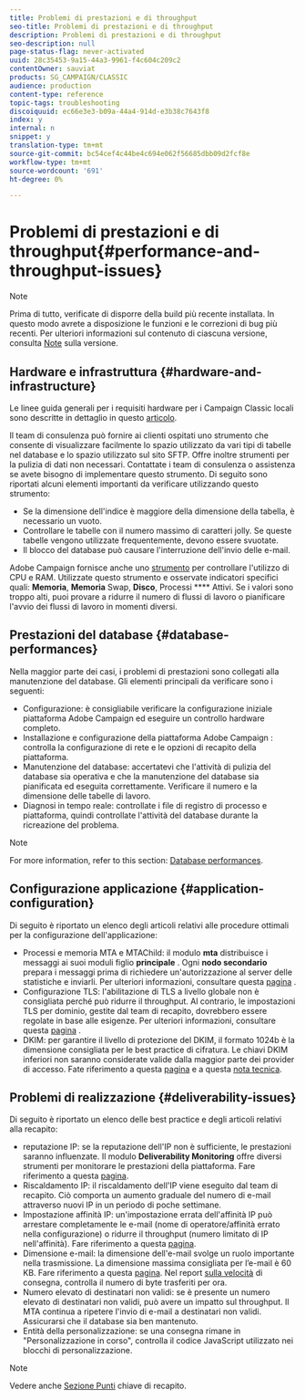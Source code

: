 ```yaml
---
title: Problemi di prestazioni e di throughput
seo-title: Problemi di prestazioni e di throughput
description: Problemi di prestazioni e di throughput
seo-description: null
page-status-flag: never-activated
uuid: 28c35453-9a15-44a3-9961-f4c604c209c2
contentOwner: sauviat
products: SG_CAMPAIGN/CLASSIC
audience: production
content-type: reference
topic-tags: troubleshooting
discoiquuid: ec66e3e3-b09a-44a4-914d-e3b38c7643f8
index: y
internal: n
snippet: y
translation-type: tm+mt
source-git-commit: bc54cef4c44be4c694e062f56685dbb09d2fcf8e
workflow-type: tm+mt
source-wordcount: '691'
ht-degree: 0%

---
```



# Problemi di prestazioni e di throughput{#performance-and-throughput-issues}

>[!NOTE]
>
>Prima di tutto, verificate di disporre della build più recente installata. In questo modo avrete a disposizione le funzioni e le correzioni di bug più recenti. Per ulteriori informazioni sul contenuto di ciascuna versione, consulta [Note](../../rn/using/latest-release.md) sulla versione.

## Hardware e infrastruttura {#hardware-and-infrastructure}

Le linee guida generali per i requisiti hardware per i Campaign Classic locali sono descritte in dettaglio in questo [articolo](https://helpx.adobe.com/campaign/kb/hardware-sizing-guide.html).

Il team di consulenza può fornire ai clienti ospitati uno strumento che consente di visualizzare facilmente lo spazio utilizzato da vari tipi di tabelle nel database e lo spazio utilizzato sul sito SFTP. Offre inoltre strumenti per la pulizia di dati non necessari. Contattate i team di consulenza o assistenza se avete bisogno di implementare questo strumento. Di seguito sono riportati alcuni elementi importanti da verificare utilizzando questo strumento:

* Se la dimensione dell&#39;indice è maggiore della dimensione della tabella, è necessario un vuoto.
* Controllare le tabelle con il numero massimo di caratteri jolly. Se queste tabelle vengono utilizzate frequentemente, devono essere svuotate.
* Il blocco del database può causare l&#39;interruzione dell&#39;invio delle e-mail.

 Adobe Campaign fornisce anche uno [strumento](../../production/using/monitoring-processes.md#manual-monitoring) per controllare l&#39;utilizzo di CPU e RAM. Utilizzate questo strumento e osservate indicatori specifici quali: **Memoria**, **Memoria** Swap, **Disco**, Processi **** Attivi. Se i valori sono troppo alti, puoi provare a ridurre il numero di flussi di lavoro o pianificare l&#39;avvio dei flussi di lavoro in momenti diversi.

## Prestazioni del database {#database-performances}

Nella maggior parte dei casi, i problemi di prestazioni sono collegati alla manutenzione del database. Gli elementi principali da verificare sono i seguenti:

* Configurazione: è consigliabile verificare la configurazione iniziale  piattaforma Adobe Campaign ed eseguire un controllo hardware completo.
* Installazione e configurazione della piattaforma Adobe Campaign : controlla la configurazione di rete e le opzioni di recapito della piattaforma.
* Manutenzione del database: accertatevi che l&#39;attività di pulizia del database sia operativa e che la manutenzione del database sia pianificata ed eseguita correttamente. Verificare il numero e la dimensione delle tabelle di lavoro.
* Diagnosi in tempo reale: controllate i file di registro di processo e piattaforma, quindi controllate l&#39;attività del database durante la ricreazione del problema.

>[!NOTE]
>
>For more information, refer to this section: [Database performances](../../production/using/database-performances.md).

## Configurazione applicazione {#application-configuration}

Di seguito è riportato un elenco degli articoli relativi alle procedure ottimali per la configurazione dell&#39;applicazione:

* Processi e memoria MTA e MTAChild: il modulo **mta** distribuisce i messaggi ai suoi moduli figlio **principale** . Ogni **nodo secondario** prepara i messaggi prima di richiedere un&#39;autorizzazione al server delle statistiche e inviarli. Per ulteriori informazioni, consultare questa [pagina](../../installation/using/email-deliverability.md) .
* Configurazione TLS: l&#39;abilitazione di TLS a livello globale non è consigliata perché può ridurre il throughput. Al contrario, le impostazioni TLS per dominio, gestite dal team di recapito, dovrebbero essere regolate in base alle esigenze. Per ulteriori informazioni, consultare questa [pagina](../../installation/using/email-deliverability.md#mx-configuration) .
* DKIM: per garantire il livello di protezione del DKIM, il formato 1024b è la dimensione consigliata per le best practice di cifratura. Le chiavi DKIM inferiori non saranno considerate valide dalla maggior parte dei provider di accesso. Fate riferimento a questa [pagina](../../delivery/using/technical-recommendations.md#dkim) e a questa [nota tecnica](https://helpx.adobe.com/it/campaign/kb/domain-name-delegation.html).

## Problemi di realizzazione {#deliverability-issues}

Di seguito è riportato un elenco delle best practice e degli articoli relativi alla recapito:

* reputazione IP: se la reputazione dell&#39;IP non è sufficiente, le prestazioni saranno influenzate. Il modulo **Deliverability Monitoring** offre diversi strumenti per monitorare le prestazioni della piattaforma. Fare riferimento a questa [pagina](../../delivery/using/monitoring-deliverability.md).
* Riscaldamento IP: il riscaldamento dell&#39;IP viene eseguito dal team di recapito. Ciò comporta un aumento graduale del numero di e-mail attraverso nuovi IP in un periodo di poche settimane.
* Impostazione affinità IP: un&#39;impostazione errata dell&#39;affinità IP può arrestare completamente le e-mail (nome di operatore/affinità errato nella configurazione) o ridurre il throughput (numero limitato di IP nell&#39;affinità). Fare riferimento a questa [pagina](../../installation/using/email-deliverability.md#list-of-ip-addresses-to-use).
* Dimensione e-mail: la dimensione dell&#39;e-mail svolge un ruolo importante nella trasmissione. La dimensione massima consigliata per l’e-mail è 60 KB. Fare riferimento a questa [pagina](https://helpx.adobe.com/legal/product-descriptions/campaign.html). Nel report [sulla velocità](../../reporting/using/global-reports.md#delivery-throughput) di consegna, controlla il numero di byte trasferiti per ora.
* Numero elevato di destinatari non validi: se è presente un numero elevato di destinatari non validi, può avere un impatto sul throughput. Il MTA continua a ripetere l&#39;invio di e-mail a destinatari non validi. Assicurarsi che il database sia ben mantenuto.
* Entità della personalizzazione: se una consegna rimane in &quot;Personalizzazione in corso&quot;, controlla il codice JavaScript utilizzato nei blocchi di personalizzazione.

>[!NOTE]
>
>Vedere anche [Sezione Punti](../../delivery/using/deliverability-key-points.md) chiave di recapito.


